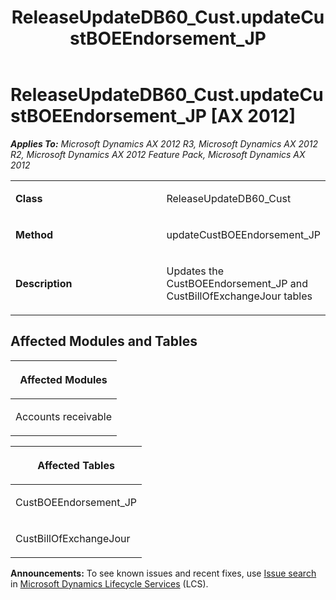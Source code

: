 ﻿---
title: ReleaseUpdateDB60_Cust.updateCustBOEEndorsement_JP
TOCTitle: ReleaseUpdateDB60_Cust.updateCustBOEEndorsement_JP
ms:assetid: 9aec29ef-04b6-64e4-af59-b73cfffdc14f
ms:mtpsurl: https://msdn.microsoft.com/en-us/library/JJ686312(v=AX.60)
ms:contentKeyID: 49710015
ms.date: 05/18/2015
mtps_version: v=AX.60
---

# ReleaseUpdateDB60\_Cust.updateCustBOEEndorsement\_JP [AX 2012]


_**Applies To:** Microsoft Dynamics AX 2012 R3, Microsoft Dynamics AX 2012 R2, Microsoft Dynamics AX 2012 Feature Pack, Microsoft Dynamics AX 2012_

<table>
<colgroup>
<col style="width: 50%" />
<col style="width: 50%" />
</colgroup>
<tbody>
<tr class="odd">
<td><p><strong>Class</strong></p></td>
<td><p>ReleaseUpdateDB60_Cust</p></td>
</tr>
<tr class="even">
<td><p><strong>Method</strong></p></td>
<td><p>updateCustBOEEndorsement_JP</p></td>
</tr>
<tr class="odd">
<td><p><strong>Description</strong></p></td>
<td><p>Updates the CustBOEEndorsement_JP and CustBillOfExchangeJour tables</p></td>
</tr>
</tbody>
</table>


## Affected Modules and Tables

<table>
<colgroup>
<col style="width: 100%" />
</colgroup>
<thead>
<tr class="header">
<th><p>Affected Modules</p></th>
</tr>
</thead>
<tbody>
<tr class="odd">
<td><p>Accounts receivable</p></td>
</tr>
</tbody>
</table>


<table>
<colgroup>
<col style="width: 100%" />
</colgroup>
<thead>
<tr class="header">
<th><p>Affected Tables</p></th>
</tr>
</thead>
<tbody>
<tr class="odd">
<td><p>CustBOEEndorsement_JP</p></td>
</tr>
<tr class="even">
<td><p>CustBillOfExchangeJour</p></td>
</tr>
</tbody>
</table>

  
**Announcements:** To see known issues and recent fixes, use [Issue search](http://go.microsoft.com/fwlink/?linkid=389258) in [Microsoft Dynamics Lifecycle Services](http://go.microsoft.com/fwlink/?linkid=306505) (LCS).


